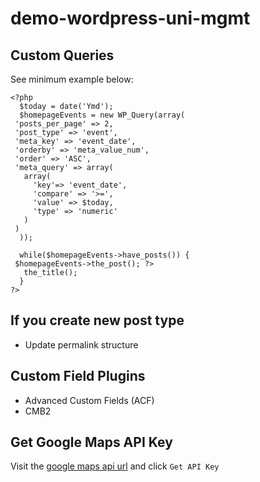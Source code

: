 # demo-wordpress-uni-mgmt

## Custom Queries

See minimum example below:

```
<?php
  $today = date('Ymd');
  $homepageEvents = new WP_Query(array(
 'posts_per_page' => 2,
 'post_type' => 'event',
 'meta_key' => 'event_date',
 'orderby' => 'meta_value_num',
 'order' => 'ASC',
 'meta_query' => array(
   array(
     'key'=> 'event_date',
     'compare' => '>=',
     'value' => $today,
     'type' => 'numeric'
   )
 )
  ));

  while($homepageEvents->have_posts()) {
 $homepageEvents->the_post(); ?>
   the_title(); 
  }
?>
```


## If you create new post type
*  Update permalink structure

## Custom Field Plugins
* Advanced Custom Fields (ACF)
* CMB2

## Get Google Maps API Key

Visit the [google maps api url](https://developers.google.com/maps/documentation/javascript/get-api-key) and click `Get API Key`